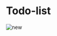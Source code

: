# Todo-list

![new](https://user-images.githubusercontent.com/100013206/186660029-3117e700-681c-4d9f-aa78-a3e523cb331f.jpg)
